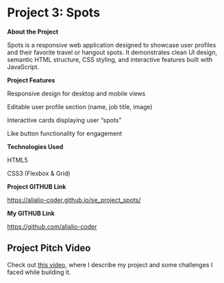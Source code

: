 # Project 3: Spots

**About the Project**

Spots is a responsive web application designed to showcase user profiles and their favorite travel or hangout spots. It demonstrates clean UI design, semantic HTML structure, CSS styling, and interactive features built with JavaScript.

**Project Features**

Responsive design for desktop and mobile views

Editable user profile section (name, job title, image)

Interactive cards displaying user “spots”

Like button functionality for engagement

**Technologies Used**

HTML5

CSS3 (Flexbox & Grid)

**Project GITHUB Link**

https://alialio-coder.github.io/se_project_spots/

**My GITHUB Link**

https://github.com/alialio-coder

## Project Pitch Video

Check out [this video](https://drive.google.com/file/d/1LAA0U9FEK-gZMtXEpXYtK4JQB-OiAU25/view?usp=sharing), where I describe my project and some challenges I faced while building it.
